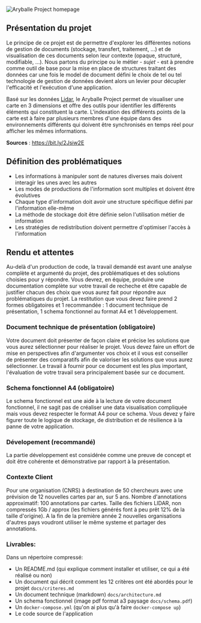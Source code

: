 ![Aryballe Project homepage](./img/aryballeCover.png)

## Présentation du projet

Le principe de ce projet est de permettre d'explorer les différentes notions de gestion de documents (stockage, transfert, traitement, ...) et de visualisation de ces documents selon leur contexte (opaque, structuré, modifiable, ...). Nous partons du principe ou le métier - _sujet_ - est à prendre comme outil de base pour la mise en place de structures traitant des données car une fois le model de document défini le choix de tel ou tel technologie de gestion de données devient alors un levier pour décupler l'efficacité et l'exécution d'une application.

Basé sur les données [Lidar](https://fr.wikipedia.org/wiki/Lidar), le Aryballe Project permet de visualiser une carte en 3 dimensions et offre des outils pour identifier les différents éléments qui constituent la carte. L'indexation des différents points de la carte est à faire par plusieurs membres d'une équipe dans des environnements différents qui doivent être synchronisés en temps réel pour afficher les mêmes informations.

__Sources__ : <https://bit.ly/2Jsiw2E>

## Définition des problématiques

- Les informations à manipuler sont de natures diverses mais doivent interagir les unes avec les autres
- Les modes de productions de l'information sont multiples et doivent être évolutives
- Chaque type d'information doit avoir une structure spécifique défini par l'information elle-même
- La méthode de stockage doit être définie selon l'utilisation métier de information
- Les stratégies de redistribution doivent permettre d'optimiser l'accès à l'information

## Rendu et attentes

Au-delà d'un production de code, la travail demandé est avant une analyse complète et argumenté du projet, des problématiques et des solutions choisies pour y répondre. Vous devrez, en équipe, produire une documentation complète sur votre travail de recheche et être capable de justifier chacun des choix que vous aurez fait pour répondre aux problématiques du projet. La restitution que vous devez faire prend 2 formes obligatoires et 1 recommandée : 1 document technique de présentation, 1 schema fonctionnel au format A4 et 1 développement.

### Document technique de présentation (obligatoire)

Votre document doit présenter de façon claire et précise les solutions que vous aurez sélectionner pour réaliser le projet. Vous devez faire un effort de mise en perspectives afin d'argumenter vos choix et il vous est conseiller de présenter des comparatifs afin de valoriser les solutions que vous aurez sélectionner. Le travail à fournir pour ce document est les plus important, l'évaluation de votre travail sera principalement basée sur ce document.

### Schema fonctionnel A4 (obligatoire)

Le schema fonctionnel est une aide à la lecture de votre document fonctionnel, il ne sagit pas de créaliser une data visualisation compliquée mais vous devez respecter le format A4 pour ce schema. Vous devez y faire figurer toute le logique de stockage, de distribution et de résilience à la panne de votre application.

### Dévelopement (recommandé)

La partie développement est considérée comme une preuve de concept et doit être cohérente et démonstrative par rapport à la présentation.

### Contexte Client

Pour une organisation (CNRS) à destination de 50 chercheurs avec une prévision de 12 nouvelles cartes par an, sur 5 ans. Nombre d'annotations approximatif: 100 annotations par cartes.
Taille des fichiers LIDAR, non compressés 1Gb / approx (les fichiers générés font à peu prêt 12% de la taille d'origine).
A la fin de la première année 2 nouvelles organisations d'autres pays voudront utiliser le même systeme et partager des annotations.


### Livrables:

Dans un répertoire compressé:

- Un README.md (qui explique comment installer et utiliser, ce qui a été réalisé ou non)
- Un document qui décrit comment les 12 critères ont été abordés pour le projet `docs/criteres.md`
- Un document technique (markdown) `docs/architecture.md`
- Un schema fonctionnel (image pdf format a3 paysage `docs/schema.pdf`)
- Un `docker-compose.yml` (qu'on ai plus qu'à faire `docker-compose up`)
- Le code source de l'application
